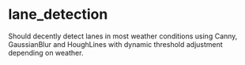 # lane_detection

Should decently detect lanes in most weather conditions using Canny, GaussianBlur 
and HoughLines with dynamic threshold adjustment depending on weather.